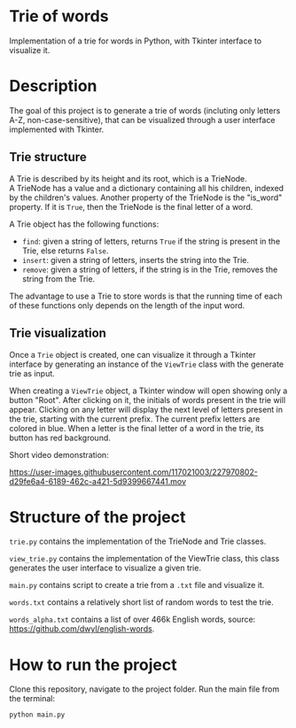 # Trie of words

Implementation of a trie for words in Python, with Tkinter interface to visualize it.

# Description

The goal of this project is to generate a trie of words (incluting only letters A-Z, non-case-sensitive), that can be visualized through a user interface implemented with Tkinter.

## Trie structure

A Trie is described by its height and its root, which is a TrieNode.  
A TrieNode has a value and a dictionary containing all his children, indexed by the children's values. Another property of the TrieNode is the "is_word" property. If it is `True`, then the TrieNode is the final letter of a word.

A Trie object has the following functions:

- `find`: given a string of letters, returns `True` if the string is present in the Trie, else returns `False`.
- `insert`: given a string of letters, inserts the string into the Trie. 
- `remove`: given a string of letters, if the string is in the Trie, removes the string from the Trie.

The advantage to use a Trie to store words is that the running time of each of these functions only depends on the length of the input word.

## Trie visualization

Once a `Trie` object is created, one can visualize it through a Tkinter interface by generating an instance of the `ViewTrie` class with the generate trie as input.

When creating a `ViewTrie` object, a Tkinter window will open showing only a button "Root".
After clicking on it, the initials of words present in the trie will appear.
Clicking on any letter will display the next level of letters present in the trie, starting with the current prefix.
The current prefix letters are colored in blue. 
When a letter is the final letter of a word in the trie, its button has red background.

Short video demonstration: 

https://user-images.githubusercontent.com/117021003/227970802-d29fe6a4-6189-462c-a421-5d9399667441.mov

# Structure of the project

`trie.py` contains the implementation of the TrieNode and Trie classes.

`view_trie.py` contains the implementation of the ViewTrie class, this class generates the user interface to visualize a given trie.

`main.py` contains script to create a trie from a `.txt` file and visualize it. 

`words.txt` contains a relatively short list of random words to test the trie.

`words_alpha.txt` contains a list of over 466k English words, source: https://github.com/dwyl/english-words.

# How to run the project
 
Clone this repository, navigate to the project folder.
Run the main file from the terminal:

    python main.py
